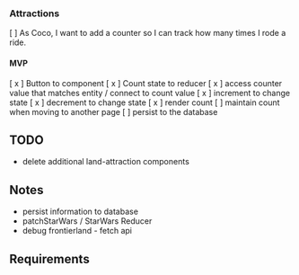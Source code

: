 ### Attractions
[   ] As Coco, I want to add a counter so I can track how many times I rode a ride.

#### MVP
[ x ] Button to component
[ x ] Count state to reducer
[ x ] access counter value that matches entity / connect to count value
[ x ] increment to change state
[ x ] decrement to change state
[ x ] render count
[   ] maintain count when moving to another page
[   ] persist to the database

## TODO
- delete additional land-attraction components

## Notes
- persist information to database
- patchStarWars / StarWars Reducer
- debug frontierland - fetch api
## Requirements
